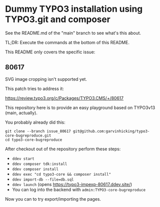 # Dummy TYPO3 installation using TYPO3.git and composer

See the README.md of the "main" branch to see what's this about.

TL;DR: Execute the commands at the bottom of this README.

This README only covers the specific issue:

## 80617

SVG image cropping isn't supported yet.

This patch tries to address it:

https://review.typo3.org/c/Packages/TYPO3.CMS/+/80617

This repository here is to provide an easy playground based on 
TYPO3v13 (main, actually).

You probably already did this:

```
git clone --branch issue_80617 git@github.com:garvinhicking/typo3-core-bugreproduce.git
cd typo3-core-bugreproduce
```

After checkout out of the repository perform these steps:

* `ddev start`
* `ddev composer tdk:install`
* `ddev composer install`
* `ddev exec "cd typo3-core && composer install"`
* `ddev import-db --file=db.sql`
* `ddev launch` (opens https://typo3-impexp-80617.ddev.site/)
* You can log into the backend with `admin:TYPO3-core-bugreproduce`

Now you can to try export/importing the pages.


